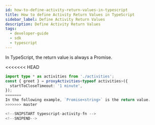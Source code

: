 ```yaml
---
id: how-to-define-activity-return-values-in-typescript
title: How to define Activity Return Values in TypeScript
sidebar_label: Define Activity Return Values
description: Define Activity Return Values
tags:
  - developer-guide
  - sdk
  - typescript
---
```


In TypeScript, the return value is always a Promise.

<<<<<<< HEAD

```typescript
import type * as activities from './activities';
const { greet } = proxyActivities<typeof activities>({
  startToCloseTimeout: '1 minute',
});
=======
In the following example, `Promise<string>` is the return value.
>>>>>>> master

<!--SNIPSTART typescript-activity-fn -->
<!--SNIPEND-->
```
